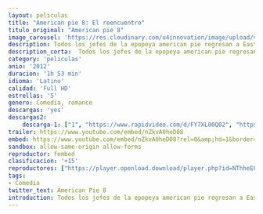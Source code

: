 ```yaml
---
layout: peliculas
title: "American pie 8: El reencuentro"
titulo_original: "American pie 8"
image_carousel: 'https://res.cloudinary.com/u4innovation/image/upload/v1559522830/pie8-poster-min_me27ub.jpg'
description: Todos los jefes de la epopeya american pie regresan a East Great Falls para participar en una asamblea del pensionado. Es la chuchería perfecta para que empiecen a contarse mutuamente la certeza de sus caóticas (y poco refulgentes) edades y mejorar siendo más amigos que de ningún modo, porque durante ese confiado weekend descubrirán qué y quién ha evolucionado, qué y quién no, luego asimismo que el golpe del momento y la longitud no pueden con los lazos de la conformidad.
description_corta:  Todos los jefes de la epopeya american pie regresan a East Great Falls para participar en una asamblea del pensionado. Es la chuchería perfecta para que empiecen a contarse mutuamente la certeza de sus caóticas (y poco refulgentes) edades y mejorar siendo más amigos que de ningún modo, porque durante ese confiado weekend descubrirán qué y quién ha evolucionado, qué y quién no, luego asimismo que el golpe del momento y la longitud no pueden con los lazos de la conformidad.
category: 'peliculas'
anio: '2012'
duracion: '1h 53 min'
idioma: 'Latino'
calidad: 'Full HD'
estrellas: '5'
genero: Comedia, romance
descargas: 'yes'
descargas2:
    descarga-1: ["1", "https://www.rapidvideo.com/d/FY7XL00Q02", "https://www.google.com/s2/favicons?domain=openload.co","OpenLoad","https://res.cloudinary.com/imbriitneysam/image/upload/v1541473684/mexico.png", "Latino", "Full HD"]
trailer: https://www.youtube.com/embed/nZkvA0heD08
embed: https://www.youtube.com/embed/nZkvA0heD08?rel=0&amp;hd=1&border=0&wmode=opaque&enablejsapi=1&modestbranding=1&controls=1&showinfo=1
sandbox: allow-same-origin allow-forms
reproductor: fembed
clasificacion: '+15'
reproductores: ["https://player.openload.download/player.php?id=NThheE8vVlFPWUVQaGo2Y0JxclF0b09pb00rMGpuQmdoc1NJK3lCNXhxaFFQbEtTS0F3SUQ2NUNYa3UvQ1IyUXdhZC9KYll2cTBHWUtRMXd1cUZoN1E9PQ"]
tags:
- Comedia
twitter_text: American Pie 8
introduction: Todos los jefes de la epopeya american pie regresan a East Great Falls para participar en una asamblea del pensionado. Es la chuchería perfecta para que empiecen a contarse mutuamente la certeza de sus caóticas (y poco refulgentes) edades y mejorar siendo más amigos que de ningún modo, porque durante ese confiado weekend descubrirán qué y quién ha evolucionado, qué y quién no, luego asimismo que el golpe del momento y la longitud no pueden con los lazos de la conformidad.
---
```












